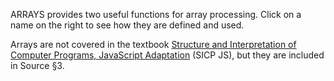 ARRAYS provides two useful functions for array processing.
Click on a name on the right to see how they are defined and used.

Arrays are not covered in 
the textbook
<a href="https://sourceacademy.org/sicpjs">Structure and Interpretation
of Computer Programs, JavaScript Adaptation</a> (SICP JS),
but they are included in Source §3.
